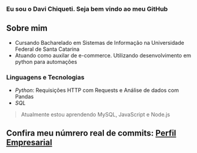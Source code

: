 ### Eu sou o Davi Chiqueti. Seja bem vindo ao meu GitHub

## Sobre mim
- Cursando Bacharelado em Sistemas de Informação na Universidade Federal de Santa Catarina
- Atuando como auxilar de e-commerce. Utilizando desenvolvimento em python para automações

### Linguagens e Tecnologias

* *Python*: Requisições HTTP com Requests e Análise de dados com Pandas
* *SQL*
> Atualmente estou aprendendo MySQL, JavaScript e Node.js

## Confira meu númrero real de commits: [Perfil Empresarial](https://github.com/davichiquetihooklab)
